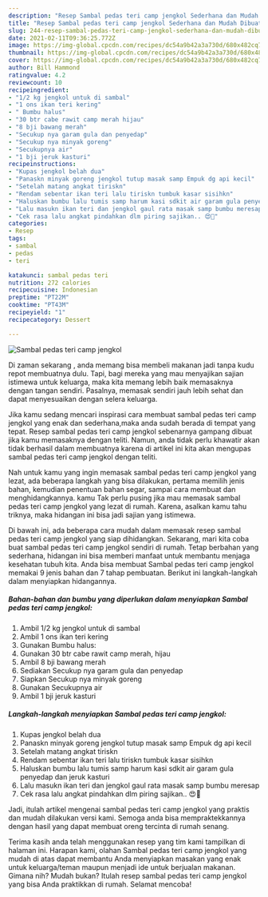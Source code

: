 ```yaml
---
description: "Resep Sambal pedas teri camp jengkol Sederhana dan Mudah Dibuat"
title: "Resep Sambal pedas teri camp jengkol Sederhana dan Mudah Dibuat"
slug: 244-resep-sambal-pedas-teri-camp-jengkol-sederhana-dan-mudah-dibuat
date: 2021-02-11T09:36:25.772Z
image: https://img-global.cpcdn.com/recipes/dc54a9b42a3a730d/680x482cq70/sambal-pedas-teri-camp-jengkol-foto-resep-utama.jpg
thumbnail: https://img-global.cpcdn.com/recipes/dc54a9b42a3a730d/680x482cq70/sambal-pedas-teri-camp-jengkol-foto-resep-utama.jpg
cover: https://img-global.cpcdn.com/recipes/dc54a9b42a3a730d/680x482cq70/sambal-pedas-teri-camp-jengkol-foto-resep-utama.jpg
author: Bill Hammond
ratingvalue: 4.2
reviewcount: 10
recipeingredient:
- "1/2 kg jengkol untuk di sambal"
- "1 ons ikan teri kering"
- " Bumbu halus"
- "30 btr cabe rawit camp merah hijau"
- "8 bji bawang merah"
- "Secukup nya garam gula dan penyedap"
- "Secukup nya minyak goreng"
- "Secukupnya air"
- "1 bji jeruk kasturi"
recipeinstructions:
- "Kupas jengkol belah dua"
- "Panaskn minyak goreng jengkol tutup masak samp Empuk dg api kecil"
- "Setelah matang angkat tiriskn"
- "Rendam sebentar ikan teri lalu tiriskn tumbuk kasar sisihkn"
- "Haluskan bumbu lalu tumis samp harum kasi sdkit air garam gula penyedap dan jeruk kasturi"
- "Lalu masukn ikan teri dan jengkol gaul rata masak samp bumbu meresap"
- "Cek rasa lalu angkat pindahkan dlm piring sajikan.. 😍🤗"
categories:
- Resep
tags:
- sambal
- pedas
- teri

katakunci: sambal pedas teri 
nutrition: 272 calories
recipecuisine: Indonesian
preptime: "PT22M"
cooktime: "PT43M"
recipeyield: "1"
recipecategory: Dessert

---
```



![Sambal pedas teri camp jengkol](https://img-global.cpcdn.com/recipes/dc54a9b42a3a730d/680x482cq70/sambal-pedas-teri-camp-jengkol-foto-resep-utama.jpg)

Di zaman  sekarang , anda memang bisa membeli makanan jadi tanpa kudu repot membuatnya dulu. Tapi, bagi mereka yang mau menyajikan sajian istimewa untuk keluarga, maka kita memang lebih baik memasaknya dengan tangan sendiri. Pasalnya, memasak sendiri jauh lebih sehat dan dapat menyesuaikan dengan selera keluarga.

Jika kamu sedang mencari inspirasi cara membuat sambal pedas teri camp jengkol yang enak dan sederhana,maka anda sudah berada di tempat yang tepat. Resep sambal pedas teri camp jengkol  sebenarnya gampang dibuat jika kamu memasaknya dengan teliti. Namun, anda tidak perlu khawatir akan tidak berhasil dalam membuatnya 
karena di artikel ini kita akan mengupas sambal pedas teri camp jengkol dengan teliti.  



Nah untuk kamu yang ingin memasak sambal pedas teri camp jengkol yang lezat, ada beberapa langkah yang bisa dilakukan, pertama memilih jenis bahan, kemudian penentuan bahan segar, sampai cara membuat dan menghidangkannya. kamu Tak perlu pusing jika mau memasak sambal pedas teri camp jengkol yang lezat di rumah. Karena, asalkan kamu  tahu triknya, maka hidangan ini bisa jadi sajian yang istimewa.

Di bawah ini, ada beberapa cara mudah dalam memasak resep sambal pedas teri camp jengkol yang siap dihidangkan. Sekarang, mari kita coba buat sambal pedas teri camp jengkol sendiri di rumah. Tetap berbahan yang sederhana, hidangan ini bisa memberi manfaat untuk membantu menjaga kesehatan tubuh kita. Anda bisa membuat Sambal pedas teri camp jengkol memakai 9 jenis bahan dan 7 tahap pembuatan. Berikut ini langkah-langkah dalam menyiapkan hidangannya.

<!--inarticleads1-->

##### Bahan-bahan dan bumbu yang diperlukan dalam menyiapkan Sambal pedas teri camp jengkol:

1. Ambil 1/2 kg jengkol untuk di sambal
1. Ambil 1 ons ikan teri kering
1. Gunakan  Bumbu halus:
1. Gunakan 30 btr cabe rawit camp merah, hijau
1. Ambil 8 bji bawang merah
1. Sediakan Secukup nya garam gula dan penyedap
1. Siapkan Secukup nya minyak goreng
1. Gunakan Secukupnya air
1. Ambil 1 bji jeruk kasturi




<!--inarticleads2-->

##### Langkah-langkah menyiapkan Sambal pedas teri camp jengkol:

1. Kupas jengkol belah dua
1. Panaskn minyak goreng jengkol tutup masak samp Empuk dg api kecil
1. Setelah matang angkat tiriskn
1. Rendam sebentar ikan teri lalu tiriskn tumbuk kasar sisihkn
1. Haluskan bumbu lalu tumis samp harum kasi sdkit air garam gula penyedap dan jeruk kasturi
1. Lalu masukn ikan teri dan jengkol gaul rata masak samp bumbu meresap
1. Cek rasa lalu angkat pindahkan dlm piring sajikan.. 😍🤗




Jadi, itulah artikel mengenai  sambal pedas teri camp jengkol  yang praktis dan mudah dilakukan versi kami. Semoga anda bisa mempraktekkannya dengan hasil yang dapat membuat oreng tercinta di rumah senang. 

Terima kasih anda telah menggunakan resep yang tim kami tampilkan di halaman ini. Harapan kami, olahan  Sambal pedas teri camp jengkol yang mudah di atas dapat membantu Anda menyiapkan masakan yang enak untuk keluarga/teman maupun menjadi ide untuk berjualan makanan. Gimana nih? Mudah bukan? Itulah resep sambal pedas teri camp jengkol yang bisa Anda praktikkan di rumah. Selamat mencoba!

